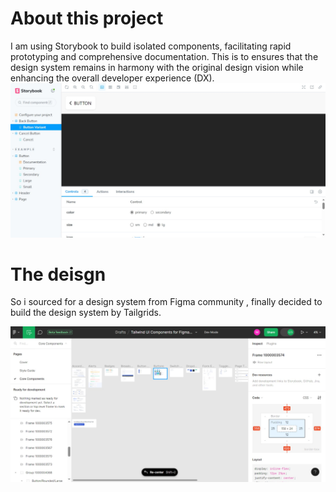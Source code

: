 # About this project
I am using Storybook to build isolated components, facilitating rapid prototyping and comprehensive documentation. This is to  ensures that the design system remains in harmony with the original design vision while enhancing the overall developer experience (DX).
![Screenshot](https://github.com/lamodots/TailgridsUIComponents/blob/main/Web%20capture_6-9-2023_163458_localhost.jpeg)

# The deisgn
So i sourced for a design system from Figma community , finally decided to build the design system by Tailgrids.

![](https://github.com/lamodots/TailgridsUIComponents/blob/main/public/Web%20capture_6-9-2023_1704_www.figma.com.jpeg)


